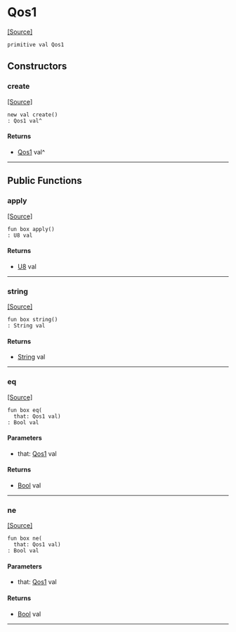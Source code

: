 # Qos1
<span class="source-link">[[Source]](src/mqtt-primitives/typeDefs.md#L-0-23)</span>
```pony
primitive val Qos1
```

## Constructors

### create
<span class="source-link">[[Source]](src/mqtt-primitives/typeDefs.md#L-0-23)</span>


```pony
new val create()
: Qos1 val^
```

#### Returns

* [Qos1](mqtt-primitives-Qos1.md) val^

---

## Public Functions

### apply
<span class="source-link">[[Source]](src/mqtt-primitives/typeDefs.md#L-0-23)</span>


```pony
fun box apply()
: U8 val
```

#### Returns

* [U8](builtin-U8.md) val

---

### string
<span class="source-link">[[Source]](src/mqtt-primitives/typeDefs.md#L-0-23)</span>


```pony
fun box string()
: String val
```

#### Returns

* [String](builtin-String.md) val

---

### eq
<span class="source-link">[[Source]](src/mqtt-primitives/typeDefs.md#L-0-23)</span>


```pony
fun box eq(
  that: Qos1 val)
: Bool val
```
#### Parameters

*   that: [Qos1](mqtt-primitives-Qos1.md) val

#### Returns

* [Bool](builtin-Bool.md) val

---

### ne
<span class="source-link">[[Source]](src/mqtt-primitives/typeDefs.md#L-0-23)</span>


```pony
fun box ne(
  that: Qos1 val)
: Bool val
```
#### Parameters

*   that: [Qos1](mqtt-primitives-Qos1.md) val

#### Returns

* [Bool](builtin-Bool.md) val

---

